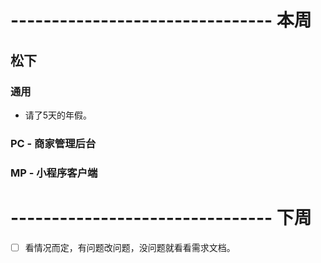 # -------------------------------- 本周

## 松下
### 通用
* 请了5天的年假。
### PC - 商家管理后台
### MP - 小程序客户端


# -------------------------------- 下周
* [ ] 看情况而定，有问题改问题，没问题就看看需求文档。
